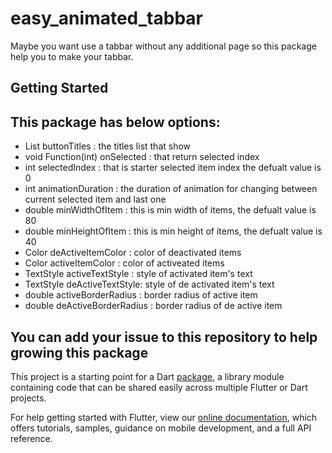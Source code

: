 # easy_animated_tabbar

Maybe you want use a tabbar without any additional page so this package help you to make your tabbar.

## Getting Started

## This package has below options:
* List<String> buttonTitles : the titles list that show
* void Function(int) onSelected : that return selected index
* int selectedIndex : that is starter selected item index the defualt value is 0
* int animationDuration : the duration of animation for changing between current selected item and last one
* double minWidthOfItem : this is min width of items, the defualt value is 80
* double minHeightOfItem : this is min height of items, the defualt value is 40
* Color deActiveItemColor : color of deactivated items
* Color activeItemColor : color of activeated items
* TextStyle activeTextStyle : style of activated item's text
* TextStyle deActiveTextStyle: style of de activated item's text
* double activeBorderRadius : border radius of active item
* double deActiveBorderRadius : border radius of de active item
## You can add your issue to this repository to help growing this package  
This project is a starting point for a Dart
[package](https://flutter.dev/developing-packages/),
a library module containing code that can be shared easily across
multiple Flutter or Dart projects.

For help getting started with Flutter, view our 
[online documentation](https://flutter.dev/docs), which offers tutorials, 
samples, guidance on mobile development, and a full API reference.
